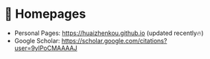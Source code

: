 # 📎 Homepages
- Personal Pages: https://huaizhenkou.github.io (updated recently🔥)
- Google Scholar: https://scholar.google.com/citations?user=9ylPoCMAAAAJ

